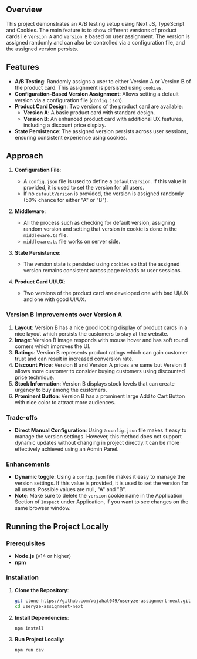 ## Overview

This project demonstrates an A/B testing setup using Next JS, TypeScript and Cookies. The main feature is to show different versions of product cards i.e `Version A` and `Version B` based on user assignment. The version is assigned randomly and can also be controlled via a configuration file, and the assigned version persists.

## Features

- **A/B Testing**:  Randomly assigns a user to either Version A or Version B of the product card. This assignment is persisted using `cookies`.
- **Configuration-Based Version Assignment**:  Allows setting a default version via a configuration file (`config.json`).
- **Product Card Design**:  Two versions of the product card are available:
  - **Version A**:  A basic product card with standard design.
  - **Version B**:  An enhanced product card with additional UX features, including a discount price display.
- **State Persistence**:  The assigned version persists across user sessions, ensuring consistent experience using cookies.

## Approach

1. **Configuration File**:

   - A `config.json` file is used to define a `defaultVersion`. If this value is provided, it is used to set the version for all users.
   - If no `defaultVersion` is provided, the version is assigned randomly (50% chance for either "A" or "B").
  
1. **Middleware**:

   - All the process such as checking for default version, assigning random version and setting that version in cookie is done in the `middleware.ts` file.
   - `middleware.ts` file works on server side.

2. **State Persistence**:

   - The version state is persisted using `cookies` so that the assigned version remains consistent across page reloads or user sessions.

3. **Product Card UI/UX**:
   - Two versions of the product card are developed one with bad UI/UX and one with good UI/UX.

### Version B Improvements over Version A

1. **Layout**:  Version B has a nice good looking display of product cards in a nice layout which persists the customers to stay at the website.
2. **Image**:  Version B image responds with mouse hover and has soft round corners which improves the UI.
3. **Ratings**:  Version B represents product ratings which can gain customer trust and can result in increased conversion rate.
4. **Discount Price**:  Version B and Version A prices are same but Version B allows more customer to consider buying customers using discounted price technique.
5. **Stock Information**:  Version B displays stock levels that can create urgency to buy among the customers.
6. **Prominent Button**:  Version B has a prominent large Add to Cart Button with nice color to attract more audiences.


### Trade-offs

- **Direct Manual Configuration**: Using a `config.json` file makes it easy to manage the version settings. However, this method does not support dynamic updates without changing in project directly.It can be more effectively achieved using an Admin Panel.

### Enhancements

- **Dynamic toggle**:  Using a `config.json` file makes it easy to manage the version settings. If this value is provided, it is used to set the version for all users. Possible values are null, "A" and "B".
- **Note**: Make sure to delete the `version` cookie name in the Application Section of `Inspect` under Application, if you want to see changes on the same browser window.

## Running the Project Locally

### Prerequisites

- **Node.js** (v14 or higher)
- **npm**

### Installation

1. **Clone the Repository**:

   ```bash
   git clone https://github.com/wajahat049/useryze-assignment-next.git
   cd useryze-assignment-next
   ```

2. **Install Dependencies**:

   ```
   npm install
   ```

3. **Run Project Locally**:
   ```
   npm run dev
   ```

